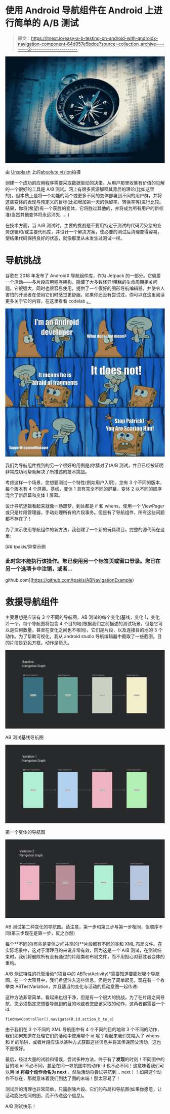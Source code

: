 # 使用 Android 导航组件在 Android 上进行简单的 A/B 测试

> 原文：<https://itnext.io/easy-a-b-testing-on-android-with-androidx-navigation-component-64d057e5bdce?source=collection_archive---------3----------------------->

![](img/96f9586a8461d0b3f90a1855efebc830.png)

由 [Unsplash](https://unsplash.com/s/photos/compass?utm_source=unsplash&utm_medium=referral&utm_content=creditCopyText) 上的[absolute vision](https://unsplash.com/@freegraphictoday?utm_source=unsplash&utm_medium=referral&utm_content=creditCopyText)拍摄

创建一个成功的应用程序需要采取数据驱动的决策。从用户那里收集有价值的见解的一个很好的工具是 A/B 测试。网上有很多资源解释其背后的理论(比如这里的)，但本质上是将一个功能的两个或更多不同的变体部署到不同的用户群，并将这些变体的表现与预定义的目标(比如增加第一天的保留率、转换率等)进行比较。结果，你将(希望)有一个获胜的变体，它将胜过其他的，并将成为所有用户的新标准(当然其他变体将永远消失……)

在技术方面，当 A/B 测试时，主要的挑战是不要用特定于测试的代码污染您的业务逻辑和/或主要代码库，并设计一个解决方案，使必要的测试后清理变得容易，使结果代码保持良好的状态，就像那里从未发生过测试一样。

# 导航挑战

谷歌在 2018 年发布了 AndroidX 导航组件库，作为 Jetpack 的一部分。它偏爱一个活动——多片段应用程序架构，隐藏了大多数怪异/糟糕的生命周期相关问题。它很强大，同时也很容易使用，提供了一个很好的图形导航编辑器，并使令人害怕的开发者在使用它们时感觉更舒服。如果你还没有尝试过，你可以在这里阅读更多关于它的内容，在这里看看 codelab [。](https://codelabs.developers.google.com/codelabs/android-navigation/#0)

![](img/bd4a7cd4466552afd8fa9aef801a66d8.png)

我们为导航组件找到的另一个很好的用例是(你猜对了)A/B 测试，并且已经被证明非常成功地帮助解决了所描述的技术挑战。

考虑这样一个场景，您想要测试一个特性(例如用户入职)，您有 3 个不同的版本，每个版本有 4 个屏幕。基线，变体 1 具有完全不同的屏幕，变体 2 以不同的顺序混合了新屏幕和变体 1 屏幕。

设计导航逻辑看起来就像一场噩梦，到处都是 if 和 whens，使用一个 ViewPager 或只是片段管理器，手动处理所有的片段事务。但是有了导航组件，所有这些问题都不存在了！

为了演示使用导航组件的新方法，我创建了一个新的玩具项目，完整的源代码在这里:

[](https://github.com/tpakis/ABNavigationExample) [## tpakis/异常示例

### 此时您不能执行该操作。您已使用另一个标签页或窗口登录。您已在另一个选项卡中注销，或者…

github.com](https://github.com/tpakis/ABNavigationExample) 

# 救援导航组件

主要思想是应该有 3 个不同的导航图，AB 测试的每个变化(基线，变化 1，变化 2)一个。每个导航图将包含 4 个目的地(根据我们之前描述的测试场景，但是它可以是任何数量，甚至在变化之间也不相同)，它们是片段，以及连接目的地的 3 个动作。为了帮助可视化，我从 android studio 导航编辑器中截取了一些截图。目的片段是彩色方框，动作是箭头。

![](img/c1e91583d5b45c4dc08e586172cca25d.png)

AB 测试基线导航图

![](img/fde66dca7ab4625eff2708687565bee1.png)

第一个变体的导航图

![](img/92f1365a748a204078502c1b118fa6a3.png)

AB 测试第二种变化的导航图。请注意，第一步和第三步与第一步相同，但顺序不同(第三步现在是第一步，反之亦然)

每个**不同的(有些是变体之间共享的)**片段都有不同的类和 XML 布局文件。在实际场景中，这对于清理目的来说非常有效，因为这是一个 A/B 测试，在测试结束时，我们将删除所有没有通过的片段类和布局文件，而不用担心对获胜者变体的重构。

A/B 测试特性的托管活动*(项目中的 ABTestActivity)*需要知道要膨胀哪个导航图。在一个大项目中，我们希望注入这些信息，但是为了简单起见，现在有一个枚举类 ABTestVariation，并且适当的变化与活动的启动意图一起传递:

这种方法非常简单，看起来也很干净，但是有一个很大的挑战。为了在片段之间导航，您必须指定您想要导航到的目的地或者您应该采取的动作，这两者都需要一个 id:

```
findNavController().navigate(R.id.action_b_to_a)
```

由于我们在 3 个不同的 XML 导航图中有 4 个不同的目的地和 3 个不同的动作，我们如何知道在处理它们的活动中使用哪个 id 呢？看起来我们又陷入了 whens 和 if 的陷阱，或者片段应该以某种方式获取这些信息并将其传递回父活动，这也不是很好。

最后，经过大量的试验和错误，尝试多种方法，终于有了**发现**的时刻！不同图中的目的地 id 不必不同，甚至在同一导航图中的动作 id 也不必不同！这意味着我们可以用 **id 将每个动作命名为 next** ，然后活动将尝试导航到… next！！如果这个动作不存在，那就意味着我们到达了图的末端！那太容易了！

测试后的清理也非常简单，只需删除片段、它们的布局和导航图(如果你愿意，让活动膨胀相同的图，而不传递这个信息)。

A/B 测试快乐！